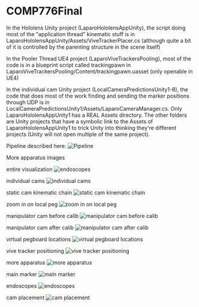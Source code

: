 # COMP776Final

In the Hololens Unity project (LaparoHololensAppUnity), the script doing most of the "application thread" kinematic stuff is in LaparoHololensAppUnity/Assets/ViveTrackerPlacer.cs (although quite a bit of it is controlled by the parenting structure in the scene itself)

In the Pooler Thread UE4 project (LaparoViveTrackersPooling), most of the code is in a blueprint script called trackingpawn in LaparoViveTrackersPooling/Content/trackingpawn.uasset (only openable in UE4)

In the individual cam Unity project (LocalCameraPredictionsUnity1-8), the code that does most of the work finding and sending the marker positions through UDP is in LocalCameraPredictionsUnity1/Assets/LaparoCameraManager.cs. Only LaparoHololensAppUnity1 has a REAL Assets directory. The other folders are Unity projects that have a symbolic link to the Assets of LaparoHololensAppUnity1 to trick Unity into thinking they're different projects (Unity will not open multiple of the same project).

Pipeline described here:
![Pipeline](__images/pipeline.png)

More apparatus images

entire visualization
![endoscopes](__images/vis.png)

individual cams
![individual cams](__images/indivcams.png)

static cam kinematic chain
![static cam kinematic chain](__images/staticcam.png)

zoom in on local peg
![zoom in on local peg](__images/localpeg.jpg)

manipulator cam before calib
![manipulator cam before calib](__images/dyncam1.png)

manipulator cam after calib
![manipulator cam after calib](__images/dyncam2.png)

virtual pegboard locations
![virtual pegboard locations](__images/pegcalib.jpg)

vive tracker positioning
![vive tracker positioning](__images/markercalib.jpg)

more apparatus
![more apparatus](__images/teaser2.png)

main marker
![main marker](__images/mainmarker.png)

endoscopes
![endoscopes](__images/endo.png)

cam placement
![cam placement](__images/cams.jpg)